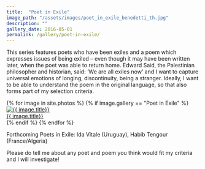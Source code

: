 ```yaml
---
title:  "Poet in Exile"
image_path: "/assets/images/poet_in_exile_benedetti_th.jpg"
description: ""
gallery_date: 2016-05-01
permalink: /gallery/poet-in-exile/
---
```


This series features poets who have been exiles and a poem which expresses issues of being exiled – even though it may have been written later, when the poet was able to return home. Edward Said, the Palestinian philosopher and historian, said: ‘We are all exiles now’ and I want to capture universal emotions of longing, discontinuity, being a stranger. Ideally, I want to be able to understand the poem in the original language, so that also forms part of my selection criteria.

<div class="gallery" data-featherlight-gallery  data-featherlight-filter="a">
  {% for image in site.photos %}
    {% if image.gallery == "Poet in Exile" %}
    <div class="gallery-box{% cycle '', ' last' %}">
        <a href="#" class="galleryphoto" data-featherlight="{{ image.image_path }}.jpg"><img src="{{ image.image_path }}_th.jpg" alt="{{ image.title}}"/></a>
        <figcaption><a href="#" class="galleryphoto" data-featherlight="{{ image.image_path }}.jpg">{{ image.title}}</a></figcaption>
    </div>
    {% endif %}
  {% endfor %}
</div>

Forthcoming Poets in Exile:  Ida Vitale (Uruguay), Habib Tengour (France/Algeria)

Please do tell me about any poet and poem you think would fit my criteria and I will investigate!

